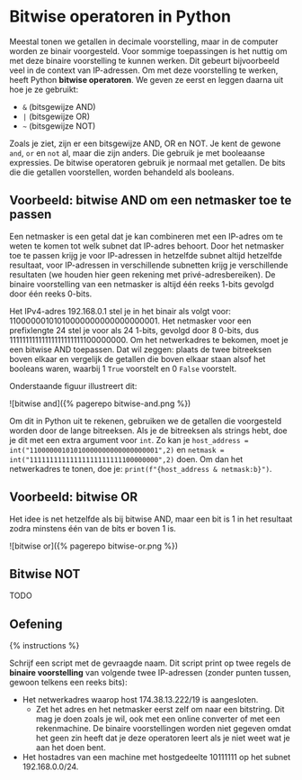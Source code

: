 # Bitwise operatoren in Python
Meestal tonen we getallen in decimale voorstelling, maar in de computer worden ze binair voorgesteld. Voor sommige toepassingen is het nuttig om met deze binaire voorstelling te kunnen werken. Dit gebeurt bijvoorbeeld veel in de context van IP-adressen. Om met deze voorstelling te werken, heeft Python **bitwise operatoren**. We geven ze eerst en leggen daarna uit hoe je ze gebruikt:

- `&` (bitsgewijze AND)
- `|` (bitsgewijze OR)
- `~` (bitsgewijze NOT)

Zoals je ziet, zijn er een bitsgewijze AND, OR en NOT. Je kent de gewone `and`, `or` en `not` al, maar die zijn anders. Die gebruik je met booleaanse expressies. De bitwise operatoren gebruik je normaal met getallen. De bits die die getallen voorstellen, worden behandeld als booleans.

## Voorbeeld: bitwise AND om een netmasker toe te passen
Een netmasker is een getal dat je kan combineren met een IP-adres om te weten te komen tot welk subnet dat IP-adres behoort. Door het netmasker toe te passen krijg je voor IP-adressen in hetzelfde subnet altijd hetzelfde resultaat, voor IP-adressen in verschillende subnetten krijg je verschillende resultaten (we houden hier geen rekening met privé-adresbereiken). De binaire voorstelling van een netmasker is altijd één reeks 1-bits gevolgd door één reeks 0-bits.

Het IPv4-adres 192.168.0.1 stel je in het binair als volgt voor: 11000000101010000000000000000001. Het netmasker voor een prefixlengte 24 stel je voor als 24 1-bits, gevolgd door 8 0-bits, dus 11111111111111111111111100000000. Om het netwerkadres te bekomen, moet je een bitwise AND toepassen. Dat wil zeggen: plaats de twee bitreeksen boven elkaar en vergelijk de getallen die boven elkaar staan alsof het booleans waren, waarbij 1 `True` voorstelt en 0 `False` voorstelt.

Onderstaande figuur illustreert dit:

![bitwise and]({% pagerepo bitwise-and.png %})

Om dit in Python uit te rekenen, gebruiken we de getallen die voorgesteld worden door de lange bitreeksen. Als je de bitreeksen als strings hebt, doe je dit met een extra argument voor `int`. Zo kan je `host_address = int("11000000101010000000000000000001",2)` en `netmask = int("11111111111111111111111100000000",2)` doen. Om dan het netwerkadres te tonen, doe je: `print(f"{host_address & netmask:b}")`.

## Voorbeeld: bitwise OR
Het idee is net hetzelfde als bij bitwise AND, maar een bit is 1 in het resultaat zodra minstens één van de bits er boven 1 is.

![bitwise or]({% pagerepo bitwise-or.png %})

## Bitwise NOT
TODO

## Oefening
{% instructions %}

Schrijf een script met de gevraagde naam. Dit script print op twee regels de **binaire voorstelling** van volgende twee IP-adressen (zonder punten tussen, gewoon telkens een reeks bits):

- Het netwerkadres waarop host 174.38.13.222/19 is aangesloten.
  - Zet het adres en het netmasker eerst zelf om naar een bitstring. Dit mag je doen zoals je wil, ook met een online converter of met een rekenmachine. De binaire voorstellingen worden niet gegeven omdat het geen zin heeft dat je deze operatoren leert als je niet weet wat je aan het doen bent.
- Het hostadres van een machine met hostgedeelte 10111111 op het subnet 192.168.0.0/24.
